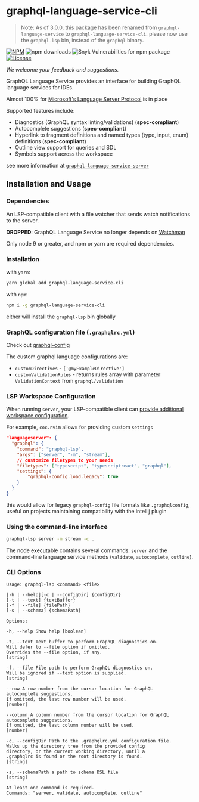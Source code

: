 # graphql-language-service-cli

> Note: As of 3.0.0, this package has been renamed from
> `graphql-language-service` to `graphql-language-service-cli`. please now use
> the `graphql-lsp` bin, instead of the `graphql` binary.

[![NPM](https://img.shields.io/npm/v/graphql-language-service-cli.svg)](https://npmjs.com/graphql-language-service-cli)
![npm downloads](https://img.shields.io/npm/dm/graphql-language-service-vli?label=npm%20downloads)
![Snyk Vulnerabilities for npm package](https://img.shields.io/snyk/vulnerabilities/npm/codemirror-graphql)
[![License](https://img.shields.io/npm/l/graphql-language-service.svg?style=flat-square)](LICENSE)

_We welcome your feedback and suggestions._

GraphQL Language Service provides an interface for building GraphQL language
services for IDEs.

Almost 100% for
[Microsoft's Language Server Protocol](https://github.com/Microsoft/language-server-protocol)
is in place

Supported features include:

- Diagnostics (GraphQL syntax linting/validations) (**spec-compliant**)
- Autocomplete suggestions (**spec-compliant**)
- Hyperlink to fragment definitions and named types (type, input, enum)
  definitions (**spec-compliant**)
- Outline view support for queries and SDL
- Symbols support across the workspace

see more information at
[`graphql-language-service-server`](https://npmjs.com/graphql-language-service-server)

## Installation and Usage

### Dependencies

An LSP-compatible client with a file watcher that sends watch notifications to
the server.

**DROPPED**: GraphQL Language Service no longer depends on
[Watchman](https://facebook.github.io/watchman/)

Only node 9 or greater, and npm or yarn are required dependencies.

### Installation

with `yarn`:

```sh
yarn global add graphql-language-service-cli
```

with `npm`:

```sh
npm i -g graphql-language-service-cli
```

either will install the `graphql-lsp` bin globally

### GraphQL configuration file (`.graphqlrc.yml`)

Check out [graphql-config](https://graphql-config.com/docs)

The custom graphql language configurations are:

- `customDirectives` - `['@myExampleDirective']`
- `customValidationRules` - returns rules array with parameter
  `ValidationContext` from `graphql/validation`

### LSP Workspace Configuration

When running `server`, your LSP-compatible client can
[provide additional workspace configuration](https://npmjs.com/graphql-language-service-server#workspace-configuration).

For example, `coc.nvim` allows for providing custom `settings`

```json
"languageserver": {
  "graphql": {
    "command": "graphql-lsp",
    "args": ["server", "-m", "stream"],
    // customize filetypes to your needs
    "filetypes": ["typescript", "typescriptreact", "graphql"],
    "settings": {
        "graphql-config.load.legacy": true
    }
  }
}
```

this would allow for legacy `graphql-config` file formats like `.graphqlconfig`,
useful on projects maintaining compatibility with the intellij plugin

### Using the command-line interface

```sh
graphql-lsp server -m stream -c .
```

The node executable contains several commands: `server` and the command-line
language service methods (`validate`, `autocomplete`, `outline`).

### CLI Options

```
Usage: graphql-lsp <command> <file>

[-h | --help][-c | --configDir] {configDir}
[-t | --text] {textBuffer}
[-f | --file] {filePath}
[-s | --schema] {schemaPath}

Options:

-h, --help Show help [boolean]

-t, --text Text buffer to perform GraphQL diagnostics on.
Will defer to --file option if omitted.
Overrides the --file option, if any.
[string]

-f, --file File path to perform GraphQL diagnostics on.
Will be ignored if --text option is supplied.
[string]

--row A row number from the cursor location for GraphQL
autocomplete suggestions.
If omitted, the last row number will be used.
[number]

--column A column number from the cursor location for GraphQL
autocomplete suggestions.
If omitted, the last column number will be used.
[number]

-c, --configDir Path to the .graphqlrc.yml configuration file.
Walks up the directory tree from the provided config
directory, or the current working directory, until a
.graphqlrc is found or the root directory is found.
[string]

-s, --schemaPath a path to schema DSL file
[string]

At least one command is required.
Commands: "server, validate, autocomplete, outline"

```
